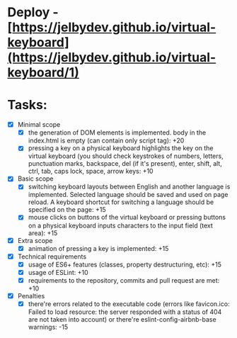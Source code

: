 # Deploy - [https://jelbydev.github.io/virtual-keyboard](https://jelbydev.github.io/virtual-keyboard/1)

# Tasks:

- [x] Minimal scope
  - [x] the generation of DOM elements is implemented. body in the index.html is empty (can contain only script tag): +20
  - [x] pressing a key on a physical keyboard highlights the key on the virtual keyboard (you should check keystrokes of numbers, letters, punctuation marks, backspace, del (if it's present), enter, shift, alt, ctrl, tab, caps lock, space, arrow keys: +10
- [x] Basic scope
  - [x] switching keyboard layouts between English and another language is implemented. Selected language should be saved and used on page reload. A keyboard shortcut for switching a language should be specified on the page: +15
  - [x] mouse clicks on buttons of the virtual keyboard or pressing buttons on a physical keyboard inputs characters to the input field (text area): +15
- [x] Extra scope
  - [x] animation of pressing a key is implemented: +15
- [x] Technical requirements
  - [x] usage of ES6+ features (classes, property destructuring, etc): +15
  - [x] usage of ESLint: +10
  - [x] requirements to the repository, commits and pull request are met: +10
- [x] Penalties
  - [x] there're errors related to the executable code (errors like favicon.ico: Failed to load resource: the server responded with a status of 404 are not taken into account) or there're eslint-config-airbnb-base warnings: -15
